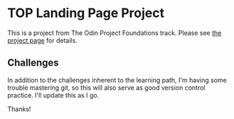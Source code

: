 # TOP Landing Page Project
 
 This is a project from The Odin Project Foundations track. Please see [the project page](https://www.theodinproject.com/lessons/foundations-landing-page) for details.

 ## Challenges

 In addition to the challenges inherent to the learning path, I'm having some trouble mastering git, so this will also serve as good version control practice. I'll update this as I go.

 Thanks!
